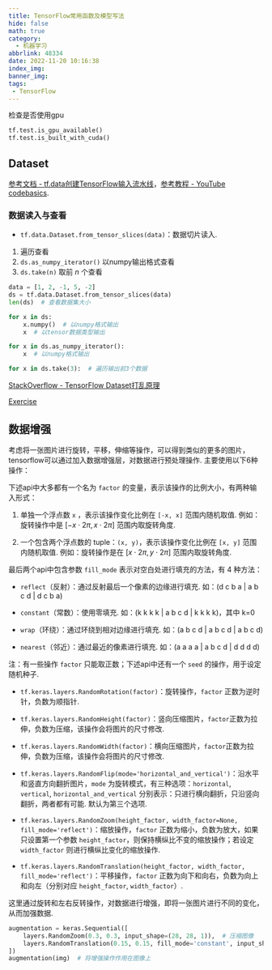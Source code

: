 ```yaml
---
title: TensorFlow常用函数及模型写法
hide: false
math: true
category:
  - 机器学习
abbrlink: 48334
date: 2022-11-20 10:16:38
index_img:
banner_img:
tags:
 - TensorFlow
---
```


检查是否使用gpu

```python
tf.test.is_gpu_available()
tf.test.is_built_with_cuda()
```

## Dataset

[参考文档 - tf.data创建TensorFlow输入流水线](https://tensorflow.google.cn/guide/data)，[参考教程 - YouTube codebasics](https://www.youtube.com/watch?v=VFEOskzhhbc).

### 数据读入与查看

- `tf.data.Dataset.from_tensor_slices(data)`：数据切片读入.

1. 遍历查看
2. `ds.as_numpy_iterator()` 以numpy输出格式查看
3. `ds.take(n)` 取前 $n$ 个查看

```python
data = [1, 2, -1, 5, -2]
ds = tf.data.Dataset.from_tensor_slices(data)
len(ds)  # 查看数据集大小

for x in ds:
    x.numpy()  # 以numpy格式输出
    x  # 以tensor数据类型输出

for x in ds.as_numpy_iterator():
    x  # 以numpy格式输出

for x in ds.take(3):  # 遍历输出前3个数据
```

[StackOverflow - TensorFlow Dataset打乱原理](https://stackoverflow.com/questions/53514495/what-does-batch-repeat-and-shuffle-do-with-tensorflow-dataset)

[Exercise](https://github.com/codebasics/deep-learning-keras-tf-tutorial/blob/master/44_tf_data_pipeline/Exercise/tf_data_pipeline_exercise.md)

## 数据增强

考虑将一张图片进行旋转，平移，伸缩等操作，可以得到类似的更多的图片，tensorflow可以通过加入数据增强层，对数据进行预处理操作. 主要使用以下6种操作：

下述api中大多都有一个名为 `factor` 的变量，表示该操作的比例大小，有两种输入形式：

1. 单独一个浮点数 `x` ，表示该操作变化比例在 `[-x, x]` 范围内随机取值. 例如：旋转操作中是 $[-x\cdot 2\pi, x\cdot 2\pi]$ 范围内取旋转角度.

2. 一个包含两个浮点数的 tuple：`(x, y)`，表示该操作变化比例在 `[x, y]` 范围内随机取值. 例如：旋转操作是在 $[x\cdot 2\pi, y\cdot 2\pi]$ 范围内取旋转角度.

最后两个api中包含参数 `fill_mode` 表示对空白处进行填充的方法，有 $4$ 种方法：

- `reflect`（反射）：通过反射最后一个像素的边缘进行填充. 如：(d c b a | a b c d | d c b a)

- `constant`（常数）：使用零填充. 如：(k k k k | a b c d | k k k k)，其中 k=0

- `wrap`（环绕）：通过环绕到相对边缘进行填充. 如：(a b c d | a b c d | a b c d)

- `nearest`（邻近）：通过最近的像素进行填充. 如：(a a a a | a b c d | d d d d)

注：有一些操作 `factor` 只能取正数；下述api中还有一个 `seed` 的操作，用于设定随机种子.

- `tf.keras.layers.RandomRotation(factor)`：旋转操作，`factor` 正数为逆时针，负数为顺指针.

- `tf.keras.layers.RandomHeight(factor)`：竖向压缩图片，`factor`正数为拉伸，负数为压缩，该操作会将图片的尺寸修改.

- `tf.keras.layers.RandomWidth(factor)`：横向压缩图片，`factor`正数为拉伸，负数为压缩，该操作会将图片的尺寸修改.

- `tf.keras.layers.RandomFlip(mode='horizontal_and_vertical')`：沿水平和竖直方向翻折图片，`mode` 为旋转模式，有三种选项：`horizontal`, `vertical`, `horizontal_and_vertical` 分别表示：只进行横向翻折，只沿竖向翻折，两者都有可能. 默认为第三个选项.

- `tf.keras.layers.RandomZoom(height_factor, width_factor=None, fill_mode='reflect')`：缩放操作，`factor` 正数为缩小，负数为放大，如果只设置第一个参数 `height_factor`，则保持横纵比不变的缩放操作；若设定 `width_factor` 则进行横纵比变化的缩放操作.

- `tf.keras.layers.RandomTranslation(height_factor, width_factor, fill_mode='reflect')`：平移操作，`factor` 正数为向下和向右，负数为向上和向左（分别对应 `height_factor`, `width_factor`）.


这里通过旋转和左右反转操作，对数据进行增强，即将一张图片进行不同的变化，从而加强数据.

```python
augmentation = keras.Sequential([
    layers.RandomZoom(0.3, 0.3, input_shape=(28, 28, 1)),  # 压缩图像
    layers.RandomTranslation(0.15, 0.15, fill_mode='constant', input_shape=(28, 28, 1))  # 平移图像
])
augmentation(img)  # 将增强操作作用在图像上
```


